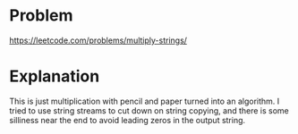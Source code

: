 # Problem

https://leetcode.com/problems/multiply-strings/

# Explanation

This is just multiplication with pencil and paper turned into an algorithm. I tried to use string streams to cut down on string copying, and there is some silliness near the end to avoid leading zeros in the output string.

